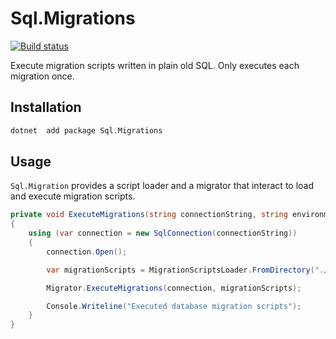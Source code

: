 # Sql.Migrations

[![Build status](https://ci.appveyor.com/api/projects/status/s0h50wkhhy46xvwb?svg=true)](https://ci.appveyor.com/project/Nagelfar/sql-migrations)

Execute migration scripts written in plain old SQL. Only executes each migration once.

## Installation

```bash
dotnet  add package Sql.Migrations
```

## Usage

`Sql.Migration` provides a script loader and a migrator that interact to load and execute migration scripts.

```csharp
private void ExecuteMigrations(string connectionString, string environment)
{
    using (var connection = new SqlConnection(connectionString))
    {
        connection.Open();

        var migrationScripts = MigrationScriptsLoader.FromDirectory("./MigrationScripts");

        Migrator.ExecuteMigrations(connection, migrationScripts);

        Console.Writeline("Executed database migration scripts");
    }
}
```

